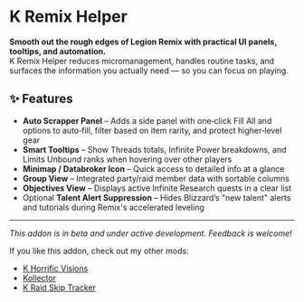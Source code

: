 # K Remix Helper

**Smooth out the rough edges of Legion Remix with practical UI panels, tooltips, and automation.**  
K Remix Helper reduces micromanagement, handles routine tasks, and surfaces the information you actually need — so you can focus on playing.

## ✨ Features

*   **Auto Scrapper Panel** – Adds a side panel with one‑click Fill All and options to auto‑fill, filter based on item rarity, and protect higher‑level gear
*   **Smart Tooltips** – Show Threads totals, Infinite Power breakdowns, and Limits Unbound ranks when hovering over other players
*   **Minimap / Databroker Icon** – Quick access to detailed info at a glance
*   **Group View** – Integrated party/raid member data with sortable columns
*   **Objectives View** – Displays active Infinite Research quests in a clear list
*   Optional **Talent Alert Suppression** – Hides Blizzard’s "new talent" alerts and tutorials during Remix's accelerated leveling

***

_This addon is in beta and under active development. Feedback is welcome!_

If you like this addon, check out my other mods:

*   [K Horrific Visions](https://www.curseforge.com/wow/addons/k-horrific-visions)
*   [Kollector](https://www.curseforge.com/wow/addons/Kollector)
*   [K Raid Skip Tracker](https://www.curseforge.com/wow/addons/k-raid-skip-tracker)
